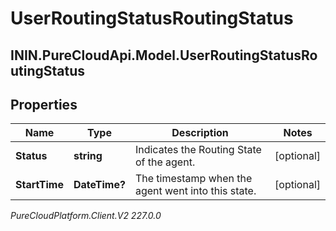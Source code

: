 # UserRoutingStatusRoutingStatus

## ININ.PureCloudApi.Model.UserRoutingStatusRoutingStatus

## Properties

|Name | Type | Description | Notes|
|------------ | ------------- | ------------- | -------------|
| **Status** | **string** | Indicates the Routing State of the agent. | [optional] |
| **StartTime** | **DateTime?** | The timestamp when the agent went into this state. | [optional] |



_PureCloudPlatform.Client.V2 227.0.0_
